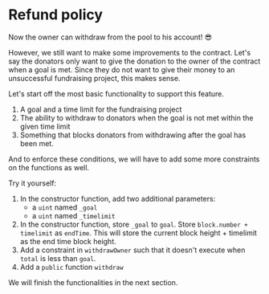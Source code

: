 # Refund policy

Now the owner can withdraw from the pool to his account! :sunglasses:

However, we still want to make some improvements to the contract. Let's say the donators only want to give the donation to the owner of the contract when a goal is met. Since they do not want to give their money to an unsuccessful fundraising project, this makes sense.

Let's start off the most basic functionality to support this feature.

  1. A goal and a time limit for the fundraising project
  2. The ability to withdraw to donators when the goal is not met within the given time limit
  3. Something that blocks donators from withdrawing after the goal has been met.

And to enforce these conditions, we will have to add some more constraints on the functions as well.

Try it yourself:

  1. In the constructor function, add two additional parameters:
     * a `uint` named `_goal`
     * a `uint` named `_timelimit`
  2. In the constructor function, store `_goal` to `goal`. Store `block.number + timelimit` as `endTime`. This will store the current block height + timelimit as the end time block height.
  3. Add a constraint in `withdrawOwner` such that it doesn't execute when `total` is less than `goal`.
  4. Add a `public` function `withdraw`

We will finish the functionalities in the next section.

